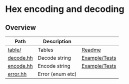 # Hex encoding and decoding

## Overview

| Path                   | Description      |                                 |
| ---------------------- | ---------------- | ------------------------------- |
| [table/](table)        | Tables           | [Readme](table/README.md)       |
| [decode.hh](decode.hh) | Decode string    | [Example/Tests](decode.test.cc) |
| [encode.hh](encode.hh) | Encode string    | [Example/Tests](encode.test.cc) |
| [error.hh](error.hh)   | Error (enum etc) |                                 |

